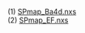 (1) [SPmap_Ba4d.nxs](https://drive.google.com/file/d/1U3cuUynsmVUaTxDyrR3BY1mXxWXnNpv5/view?usp=sharing)<br>
(2) [SPmap_EF.nxs](https://drive.google.com/file/d/1hVnrqY85DAl9hfQzRMnCsXmc5Ps9GyVG/view?usp=sharing)

